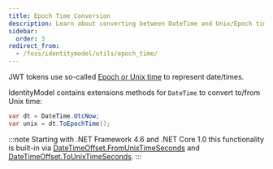 ```yaml
---
title: Epoch Time Conversion
description: Learn about converting between DateTime and Unix/Epoch time formats in IdentityModel for JWT tokens
sidebar:
  order: 3
redirect_from:
  - /foss/identitymodel/utils/epoch_time/
---
```


JWT tokens use so-called [Epoch or Unix
time](https://en.wikipedia.org/wiki/Unix_time) to represent date/times.

IdentityModel contains extensions methods for `DateTime` to convert
to/from Unix time:

```csharp
var dt = DateTime.UtcNow;
var unix = dt.ToEpochTime();
```

:::note
Starting with .NET Framework 4.6 and .NET Core 1.0 this functionality is
built-in via
[DateTimeOffset.FromUnixTimeSeconds](https://docs.microsoft.com/en-us/dotnet/api/system.datetimeoffset.fromunixtimeseconds)
and
[DateTimeOffset.ToUnixTimeSeconds](https://docs.microsoft.com/en-us/dotnet/api/system.datetimeoffset.tounixtimeseconds).
:::

